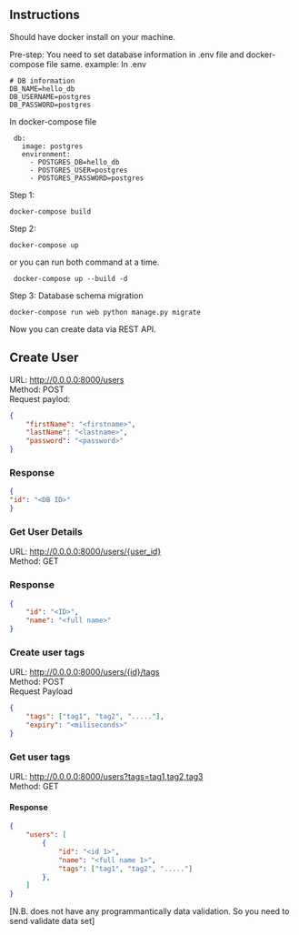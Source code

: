 ## Instructions
Should have docker install on your machine. 

Pre-step:
You need to set database information in .env file and docker-compose file same. 
example:
In .env
```text
# DB information
DB_NAME=hello_db
DB_USERNAME=postgres
DB_PASSWORD=postgres
```
 In docker-compose file 
 ```text
  db:
    image: postgres
    environment:
      - POSTGRES_DB=hello_db
      - POSTGRES_USER=postgres
      - POSTGRES_PASSWORD=postgres
```

Step 1:
```shell script
docker-compose build 
```
Step 2:
```shell script
docker-compose up 
```
or you can run both command at a time. 
```shell script
 docker-compose up --build -d
```
Step 3: Database schema migration 
```shell script
docker-compose run web python manage.py migrate
```

Now you can create data via REST API. 

## Create User

URL: http://0.0.0.0:8000/users <br>
Method: POST <br>
Request paylod:
```json
{
    "firstName": "<firstname>",
    "lastName": "<lastname>",
    "password": "<password>"
}
```
### Response
```json
{
"id": "<DB ID>"
}
```

### Get User Details
URL: http://0.0.0.0:8000/users/{user_id} <br>
Method: GET
### Response
```json
{
    "id": "<ID>",
    "name": "<full name>" 
}
```
### Create user tags
URL: http://0.0.0.0:8000/users/{id}/tags <br>
Method: POST <br>
Request Payload
```json
{
    "tags": ["tag1", "tag2", "....."],
    "expiry": "<miliseconds>" 
}
```

### Get user tags
URL: http://0.0.0.0:8000/users?tags=tag1,tag2,tag3 <br>
Method: GET
#### Response
```json
{
    "users": [
        {
            "id": "<id 1>",
            "name": "<full name 1>",
            "tags": ["tag1", "tag2", "....."]
        },
    ]
}
```

[N.B. does not have any programmantically data validation. So you need to send validate data set]